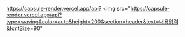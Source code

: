 https://capsule-render.vercel.app/api?
<img src="https://capsule-render.vercel.app/api?type=waving&color=auto&height=200&section=header&text=내용입력&fontSize=90"
